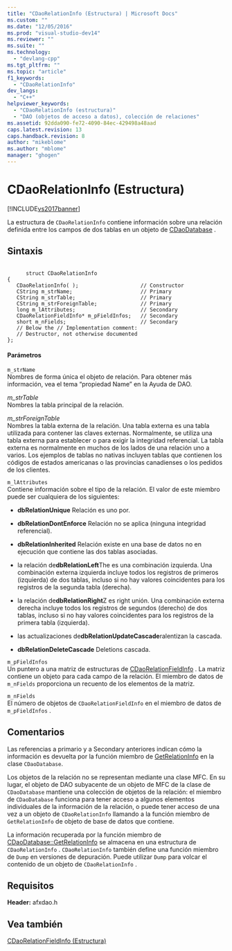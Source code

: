 ```yaml
---
title: "CDaoRelationInfo (Estructura) | Microsoft Docs"
ms.custom: ""
ms.date: "12/05/2016"
ms.prod: "visual-studio-dev14"
ms.reviewer: ""
ms.suite: ""
ms.technology: 
  - "devlang-cpp"
ms.tgt_pltfrm: ""
ms.topic: "article"
f1_keywords: 
  - "CDaoRelationInfo"
dev_langs: 
  - "C++"
helpviewer_keywords: 
  - "CDaoRelationInfo (estructura)"
  - "DAO (objetos de acceso a datos), colección de relaciones"
ms.assetid: 92dda090-fe72-4090-84ec-429498a48aad
caps.latest.revision: 13
caps.handback.revision: 8
author: "mikeblome"
ms.author: "mblome"
manager: "ghogen"
---
```

# CDaoRelationInfo (Estructura)
[!INCLUDE[vs2017banner](../../assembler/inline/includes/vs2017banner.md)]

La estructura de `CDaoRelationInfo` contiene información sobre una relación definida entre los campos de dos tablas en un objeto de [CDaoDatabase](../../mfc/reference/cdaodatabase-class.md) .  
  
## Sintaxis  
  
```  
  
      struct CDaoRelationInfo  
{  
   CDaoRelationInfo( );                    // Constructor  
   CString m_strName;                      // Primary  
   CString m_strTable;                     // Primary  
   CString m_strForeignTable;              // Primary  
   long m_lAttributes;                     // Secondary  
   CDaoRelationFieldInfo* m_pFieldInfos;   // Secondary  
   short m_nFields;                        // Secondary  
   // Below the // Implementation comment:  
   // Destructor, not otherwise documented  
};  
```  
  
#### Parámetros  
 `m_strName`  
 Nombres de forma única el objeto de relación.  Para obtener más información, vea el tema “propiedad Name” en la Ayuda de DAO.  
  
 *m\_strTable*  
 Nombres la tabla principal de la relación.  
  
 *m\_strForeignTable*  
 Nombres la tabla externa de la relación.  Una tabla externa es una tabla utilizada para contener las claves externas.  Normalmente, se utiliza una tabla externa para establecer o para exigir la integridad referencial.  La tabla externa es normalmente en muchos de los lados de una relación uno a varios.  Los ejemplos de tablas no nativas incluyen tablas que contienen los códigos de estados americanas o las provincias canadienses o los pedidos de los clientes.  
  
 `m_lAttributes`  
 Contiene información sobre el tipo de la relación.  El valor de este miembro puede ser cualquiera de los siguientes:  
  
-   **dbRelationUnique** Relación es uno por.  
  
-   **dbRelationDontEnforce** Relación no se aplica \(ninguna integridad referencial\).  
  
-   **dbRelationInherited** Relación existe en una base de datos no en ejecución que contiene las dos tablas asociadas.  
  
-   la relación de**dbRelationLeft**The es una combinación izquierda.  Una combinación externa izquierda incluye todos los registros de primeros \(izquierda\) de dos tablas, incluso si no hay valores coincidentes para los registros de la segunda tabla \(derecha\).  
  
-   la relación de**dbRelationRight**Z es right unión.  Una combinación externa derecha incluye todos los registros de segundos \(derecho\) de dos tablas, incluso si no hay valores coincidentes para los registros de la primera tabla \(izquierda\).  
  
-   las actualizaciones de**dbRelationUpdateCascade**ralentizan la cascada.  
  
-   **dbRelationDeleteCascade** Deletions cascada.  
  
 `m_pFieldInfos`  
 Un puntero a una matriz de estructuras de [CDaoRelationFieldInfo](../../mfc/reference/cdaorelationfieldinfo-structure.md) .  La matriz contiene un objeto para cada campo de la relación.  El miembro de datos de `m_nFields` proporciona un recuento de los elementos de la matriz.  
  
 `m_nFields`  
 El número de objetos de `CDaoRelationFieldInfo` en el miembro de datos de `m_pFieldInfos` .  
  
## Comentarios  
 Las referencias a primario y a Secondary anteriores indican cómo la información es devuelta por la función miembro de [GetRelationInfo](../Topic/CDaoDatabase::GetRelationInfo.md) en la clase `CDaoDatabase`.  
  
 Los objetos de la relación no se representan mediante una clase MFC.  En su lugar, el objeto de DAO subyacente de un objeto de MFC de la clase de `CDaoDatabase` mantiene una colección de objetos de la relación: el miembro de `CDaoDatabase` funciona para tener acceso a algunos elementos individuales de la información de la relación, o puede tener acceso de una vez a un objeto de `CDaoRelationInfo` llamando a la función miembro de `GetRelationInfo` de objeto de base de datos que contiene.  
  
 La información recuperada por la función miembro de [CDaoDatabase::GetRelationInfo](../Topic/CDaoDatabase::GetRelationInfo.md) se almacena en una estructura de `CDaoRelationInfo` .  `CDaoRelationInfo` también define una función miembro de `Dump` en versiones de depuración.  Puede utilizar `Dump` para volcar el contenido de un objeto de `CDaoRelationInfo` .  
  
## Requisitos  
 **Header:** afxdao.h  
  
## Vea también  
 [CDaoRelationFieldInfo \(Estructura\)](../../mfc/reference/cdaorelationfieldinfo-structure.md)